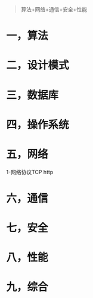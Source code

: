 > 算法+网络+通信+安全+性能

# 一，算法

# 二，设计模式

# 三，数据库

# 四，操作系统

# 五，网络

1-网络协议TCP http

# 六，通信

# 七，安全

# 八，性能

# 九，综合



